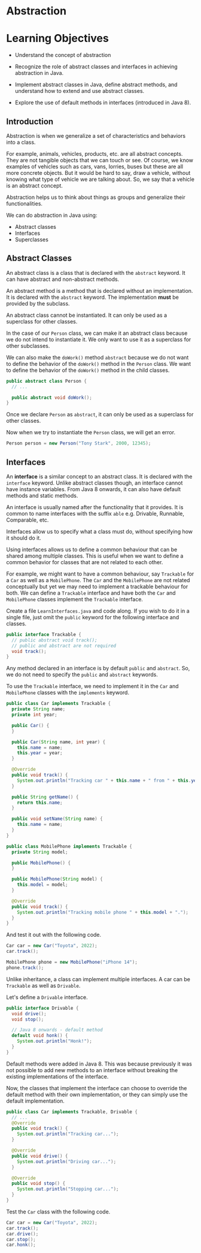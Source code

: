 # Abstraction

# Learning Objectives

- Understand the concept of abstraction 

- Recognize the role of abstract classes and interfaces in achieving abstraction in Java.

- Implement abstract classes in Java, define abstract methods, and understand how to extend and use abstract classes.

- Explore the use of default methods in interfaces (introduced in Java 8).

## Introduction

Abstraction is when we generalize a set of characteristics and behaviors into a class.

For example, animals, vehicles, products, etc. are all abstract concepts. They are not tangible objects that we can touch or see. Of course, we know examples of vehicles such as cars, vans, lorries, buses but these are all more concrete objects. But it would be hard to say, draw a vehicle, without knowing what type of vehicle we are talking about. So, we say that a vehicle is an abstract concept.

Abstraction helps us to think about things as groups and generalize their functionalities.

We can do abstraction in Java using:

- Abstract classes
- Interfaces
- Superclasses

## Abstract Classes

An abstract class is a class that is declared with the `abstract` keyword. It can have abstract and non-abstract methods.

An abstract method is a method that is declared without an implementation. It is declared with the `abstract` keyword. The implementation **must** be provided by the subclass.

An abstract class cannot be instantiated. It can only be used as a superclass for other classes.

In the case of our `Person` class, we can make it an abstract class because we do not intend to instantiate it. We only want to use it as a superclass for other subclasses.

We can also make the `doWork()` method `abstract` because we do not want to define the behavior of the `doWork()` method in the `Person` class. We want to define the behavior of the `doWork()` method in the child classes.

```java
public abstract class Person {
  // ...

  public abstract void doWork();
}
```

Once we declare `Person` as `abstract`, it can only be used as a superclass for other classes.

Now when we try to instantiate the `Person` class, we will get an error.

```java
Person person = new Person("Tony Stark", 2000, 12345);
```

## Interfaces

An **interface** is a similar concept to an abstract class. It is declared with the `interface` keyword. Unlike abstract classes though, an interface cannot have instance variables. From Java 8 onwards, it can also have default methods and static methods.

An interface is usually named after the functionality that it provides. It is common to name interfaces with the suffix `able` e.g. Drivable, Runnable, Comparable, etc.

Interfaces allow us to specify what a class must do, without specifying how it should do it.

Using interfaces allows us to define a common behaviour that can be shared among multiple classes. This is useful when we want to define a common behavior for classes that are not related to each other.

For example, we might want to have a common behaviour, say `Trackable` for a `Car` as well as a `MobilePhone`. The `Car` and the `MobilePhone` are not related conceptually but yet we may need to implement a trackable behaviour for both. We can define a `Trackable` interface and have both the `Car` and `MobilePhone` classes implement the `Trackable` interface.

Create a file `LearnInterfaces.java` and code along. If you wish to do it in a single file, just omit the `public` keyword for the following interface and classes.

```java
public interface Trackable {
  // public abstract void track();
  // public and abstract are not required
  void track();
}
```

Any method declared in an interface is by default `public` and `abstract`. So, we do not need to specify the `public` and `abstract` keywords.

To use the `Trackable` interface, we need to implement it in the `Car` and `MobilePhone` classes with the `implements` keyword.

```java
public class Car implements Trackable {
  private String name;
  private int year;

  public Car() {
  }

  public Car(String name, int year) {
    this.name = name;
    this.year = year;
  }

  @Override
  public void track() {
    System.out.println("Tracking car " + this.name + " from " + this.year + ".");
  }

  public String getName() {
    return this.name;
  }

  public void setName(String name) {
    this.name = name;
  }
}
```

```java
public class MobilePhone implements Trackable {
  private String model;

  public MobilePhone() {
  }

  public MobilePhone(String model) {
    this.model = model;
  }

  @Override
  public void track() {
    System.out.println("Tracking mobile phone " + this.model + ".");
  }
}
```

And test it out with the following code.

```java
Car car = new Car("Toyota", 2022);
car.track();

MobilePhone phone = new MobilePhone("iPhone 14");
phone.track();
```

Unlike inheritance, a class can implement multiple interfaces. A car can be `Trackable` as well as `Drivable`.

Let's define a `Drivable` interface.

```java
public interface Drivable {
  void drive();
  void stop();

  // Java 8 onwards - default method
  default void honk() {
    System.out.println("Honk!");
  }
}
```

Default methods were added in Java 8. This was because previously it was not possible to add new methods to an interface without breaking the existing implementations of the interface.

Now, the classes that implement the interface can choose to override the default method with their own implementation, or they can simply use the default implementation.

```java
public class Car implements Trackable, Drivable {
  // ...
  @Override
  public void track() {
    System.out.println("Tracking car...");
  }

  @Override
  public void drive() {
    System.out.println("Driving car...");
  }

  @Override
  public void stop() {
    System.out.println("Stopping car...");
  }
}
```

Test the `Car` class with the following code.

```java
Car car = new Car("Toyota", 2022);
car.track();
car.drive();
car.stop();
car.honk();
```
